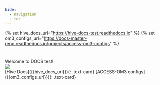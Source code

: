 ```yaml
---
hide:
  - navigation
  - toc
---
```

{% set hive_docs_url="https://hive-docs-test.readthedocs.io" %}
{% set om3_configs_url="https://docs-master-repo.readthedocs.io/projects/access-om3-configs" %}

<h1 class="homepage"></h1>
<div class="introduction">
    <div>
        <div>Welcome to DOCS test!</div>
    </div>
    <div>
        <img src="assets/ACCESS_icon_HIVE.png">
    </div>
</div>

<div class="text-card-group" markdown>
[Hive Docs]({{hive_docs_url}}){: .text-card}
[ACCESS-OM3 configs]({{om3_configs_url}}){: .text-card}
</div>